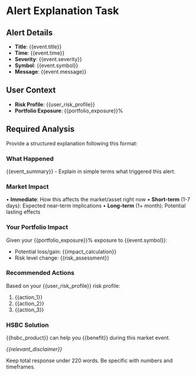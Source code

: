 # Alert Explanation Task

## Alert Details
- **Title**: {{event.title}}
- **Time**: {{event.time}}
- **Severity**: {{event.severity}}
- **Symbol**: {{event.symbol}}
- **Message**: {{event.message}}

## User Context
- **Risk Profile**: {{user_risk_profile}}
- **Portfolio Exposure**: {{portfolio_exposure}}%

## Required Analysis

Provide a structured explanation following this format:

### What Happened
{{event_summary}} - Explain in simple terms what triggered this alert.

### Market Impact
• **Immediate**: How this affects the market/asset right now
• **Short-term** (1-7 days): Expected near-term implications
• **Long-term** (1+ month): Potential lasting effects

### Your Portfolio Impact
Given your {{portfolio_exposure}}% exposure to {{event.symbol}}:
- Potential loss/gain: {{impact_calculation}}
- Risk level change: {{risk_assessment}}

### Recommended Actions
Based on your {{user_risk_profile}} risk profile:
1. {{action_1}}
2. {{action_2}}
3. {{action_3}}

### HSBC Solution
{{hsbc_product}} can help you {{benefit}} during this market event.

*{{relevant_disclaimer}}*

Keep total response under 220 words. Be specific with numbers and timeframes. 